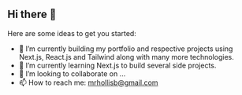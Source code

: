 ## Hi there 👋

Here are some ideas to get you started:

- 🔭 I’m currently building my portfolio and respective projects using Next.js, React.js and Tailwind along with many more technologies.
- 🌱 I’m currently learning Next.js to build several side projects.
- 👯 I’m looking to collaborate on ...
- 📫 How to reach me: mrhollisb@gmail.com
